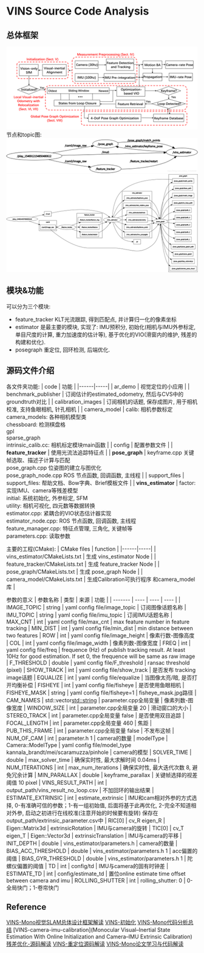 # VINS Source Code Analysis
## 总体框架
![vins framework](../rc/vins_framework.png)
节点和topic图:
![vins node topic detail](../rc/vins_nodes_topics0)
![vins node topic detail](../rc/vins_nodes_topics)

## 模块&功能
可以分为三个模块:
* feature_tracker
    KLT光流跟踪, 得到匹配点, 并计算归一化的像素坐标
* estimator
    是最主要的模块, 实现了: IMU预积分, 初始化(相机与IMU外参标定, 单目尺度的计算, 重力加速度的估计等), 基于优化的VIO(滑窗内的维护, 残差的构建和优化).
* posegraph
    重定位, 回环检测, 后端优化.

## 源码文件介绍
各文件夹功能:
| code | 功能 |
|------|-----|
| ar_demo | 视觉定位的小应用 |
| benchmark_publisher | 订阅估计的estimated_odometry, 然后与CVS中的 groundtruth对比 |
| calibration_images | 订阅相机的话题, 保存成图片, 用于相机校准, 支持鱼眼相机, 针孔相机 |
| camera_model | calib: 相机参数标定 <br> camera_models: 各种相机模型类 <br> chessboard: 检测棋盘格 <br> gpl <br> sparse_graph <br> intrinsic_calib.cc: 相机标定模块main函数 |
| config | 配置参数文件 |
| __feature_tracker__ | 使用光流法追踪特征点 |
| __pose_graph__ | keyframe.cpp 关键帧选取、描述子计算与匹配 <br> pose_graph.cpp 位姿图的建立与图优化<br> pose_graph_node.cpp ROS 节点函数, 回调函数, 主线程 |
| support_files | support_files: 帮助文档、Bow字典、Brief模板文件 |
| __vins_estimator__ | factor: 实现IMU、camera等残差模型 <br> initial: 系统初始化, 外参标定, SFM <br> utility: 相机可视化, 四元数等数据转换 <br> estimator.cpp: 紧耦合的VIO状态估计器实现 <br> estimator_node.cpp: ROS 节点函数, 回调函数, 主线程 <br> feature_manager.cpp: 特征点管理, 三角化, 关键帧等 <br> parameters.cpp: 读取参数

主要的工程(CMake):
| CMake files | function |
|------|-----|
| vins_estimator/CMakeLists.txt | 生成 vins_estimator Node |
| feature_tracker/CMakeLists.txt | 生成 feature_tracker Node |
| pose_graph/CMakeLists.txt | 生成 pose_graph Node |
| camera_model/CMakeLists.txt | 生成Calibration可执行程序 和camera_model库 |

参数的意义
| 参数名称 | 类型 | 来源 | 功能 |
| ------- | ---- | ---- | ---- |
| IMAGE_TOPIC | string | yaml config file/image_topic | 订阅图像话题名称
| IMU_TOPIC | string | yaml config file/imu_topic | 订阅IMU话题名称
| MAX_CNT | int | yaml config file/max_cnt | max feature number in feature tracking
| MIN_DIST | int | yaml config file/min_dist | min distance between two features
| ROW | int | yaml config file/image_height | 像素行数-图像高度
| COL | int | yaml config file/image_width | 像素列数-图像宽度
| FREQ | int | yaml config file/freq | frequence (Hz) of publish tracking result. At least 10Hz for good estimation. If set 0, the frequence will be same as raw image
| F_THRESHOLD | double | yaml config file/F_threshold | ransac threshold (pixel)
| SHOW_TRACK | int | yaml config file/show_track | 是否发布 tracking image话题
| EQUALIZE | int | yaml config file/equalize | 当图像太亮/暗, 是否打开均衡补偿
| FISHEYE | int | yaml config file/fisheye | 是否使用鱼眼相机
| FISHEYE_MASK | string | yaml config file/fisheye=1 | fisheye_mask.jpg路径
| CAM_NAMES | std::vector<std::string> | parameter.cpp全局变量 | 像素列数-图像宽度
| WINDOW_SIZE | int | parameter.cpp全局变量 20 | 滑动窗口的大小
| STEREO_TRACK | int | parameter.cpp全局变量 false | 是否使用双目追踪
| FOCAL_LENGTH | int | parameter.cpp全局变量 460 | 焦距
| PUB_THIS_FRAME | int | parameter.cpp全局变量 false | 不发布这帧
| NUM_OF_CAM | int | parameter.h 1 | camera的数量
| modelType | Camera::ModelType | yaml config file/model_type kannala_brandt/mei/scaramuzza/pinhole | camera的模型
| SOLVER_TIME | double | max_solver_time | 确保实时性, 最大求解时间 0.04ms
| NUM_ITERATIONS | int | max_num_iterations | 确保实时性, 最大迭代次数 8, 避免冗余计算
| MIN_PARALLAX | double | keyframe_parallax | 关键帧选择的视差阈值 10 pixel
| VINS_RESULT_PATH | int | output_path/vins_result_no_loop.csv | 不加回环的输出结果
| ESTIMATE_EXTRINSIC | int | estimate_extrinsic | IMU和cam相对外参的方式选择, 0-有准确可信的参数；1-有一组初始值, 后面将基于此再优化, 2-完全不知道相对外参, 启动之初进行在线校准(注意开始的时候要有旋转) 保存在 output_path/extrinsic_parameter.csv中
| RIC[0] | cv_R eigen_R | Eigen::Matrix3d | extrinsicRotation | IMU与camera的旋转
| TIC[0] | cv_T eigen_T | Eigen::Vector3d | extrinsicTranslation | IMU与camera的平移
| INIT_DEPTH | double | vins_estimator/parameters.h | camera的数量
| BIAS_ACC_THRESHOLD | double | vins_estimator/parameters.h 1 | acc偏置的阈值
| BIAS_GYR_THRESHOLD | double | vins_estimator/parameters.h 1 | 陀螺仪偏置的阈值
| TD | int | config/td | IMU与camera的固有时钟差
| ESTIMATE_TD | int | config/estimate_td | 置位online estimate time offset between camera and imu
| ROLLING_SHUTTER | int | rolling_shutter: 0 | 0-全局快门；1-卷帘快门

## Reference
[VINS-Mono视觉SLAM总体设计框架解读](https://blog.csdn.net/csdnhuaong/article/details/87346814)
[VINS-初始化](https://zhehangt.github.io/2018/04/19/SLAM/VINS/VINSInitialiaztion/)
[VINS-Mono代码分析总结](https://www.zybuluo.com/Xiaobuyi/note/866099#31-%E7%9B%B8%E6%9C%BA%E4%B8%8Eimu%E4%B9%8B%E9%97%B4%E7%9A%84%E7%9B%B8%E5%AF%B9%E6%97%8B%E8%BD%AC)
[VINS-camera-imu-calibration](Monocular Visual–Inertial State Estimation With Online Initialization and Camera–IMU Extrinsic Calibration)
[残差优化-源码解读](https://zhuanlan.zhihu.com/p/61733458)
[VINS-重定位源码解读](https://blog.csdn.net/qq_41839222/article/details/87878550)
[VINS-Mono论文学习与代码解读](https://blog.csdn.net/qq_41839222/article/details/85793998)